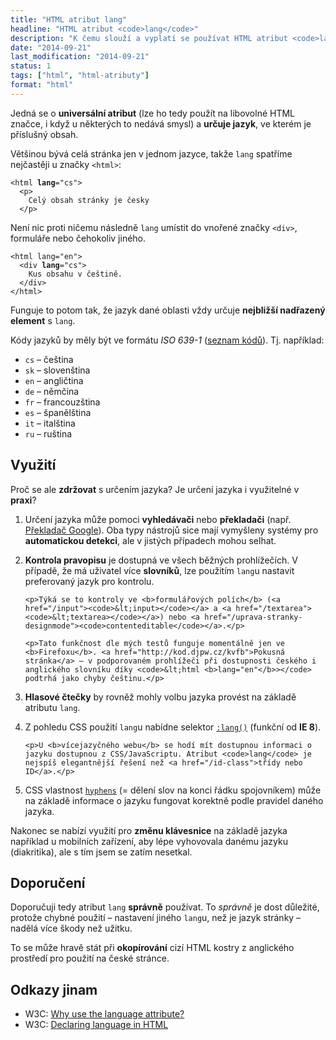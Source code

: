 ```yaml
---
title: "HTML atribut lang"
headline: "HTML atribut <code>lang</code>"
description: "K čemu slouží a vyplatí se používat HTML atribut <code>lang</code>?"
date: "2014-09-21"
last_modification: "2014-09-21"
status: 1
tags: ["html", "html-atributy"]
format: "html"
---
```


<p>Jedná se o <b>universální atribut</b> (lze ho tedy použít na libovolné HTML značce, i když u některých to nedává smysl) a <b>určuje jazyk</b>, ve kterém je příslušný obsah.</p>

<p>Většinou bývá celá stránka jen v jednom jazyce, takže <code>lang</code> spatříme nejčastěji u značky <code>&lt;html></code>:</p>

<pre><code>&lt;html <b>lang</b>="cs">
  &lt;p>
    Celý obsah stránky je česky
  &lt;/p></code></pre>

<p>Není nic proti ničemu následně <code>lang</code> umístit do vnořené značky <code>&lt;div></code>, formuláře nebo čehokoliv jiného.</p>

<pre><code>&lt;html lang="en">
  &lt;div <b>lang</b>="cs">
    Kus obsahu v češtině.
  &lt;/div>
&lt;/html></code></pre>

<p>Funguje to potom tak, že jazyk dané oblasti vždy určuje <b>nejbližší nadřazený element</b> s <code>lang</code>.</p>

<p>Kódy jazyků by měly být ve formátu <i>ISO 639-1</i> (<a href="http://www.loc.gov/standards/iso639-2/php/English_list.php">seznam kódů</a>). Tj. například:</p>

<ul>
  <li><code>cs</code> – čeština</li>
  <li><code>sk</code> – slovenština</li>
  <li><code>en</code> – angličtina</li>
  <li><code>de</code> – němčina</li>
  <li><code>fr</code> – francouzština</li>
  <li><code>es</code> – španělština</li>
  <li><code>it</code> – italština</li>
  <li><code>ru</code> – ruština</li>
</ul>



<h2 id="vyuziti">Využití</h2>

<p>Proč se ale <b>zdržovat</b> s určením jazyka? Je určení jazyka i využitelné v <b>praxi</b>?</p>

<ol>
  <li>
    <p>Určení jazyka může pomoci <b>vyhledávači</b> nebo <b>překladači</b> (např. <a href="https://translate.google.com/">Překladač Google</a>). Oba typy nástrojů sice mají vymyšleny systémy pro <b>automatickou detekci</b>, ale v jistých případech mohou selhat.</p>
  </li>
  
  <li>
    <p><b>Kontrola pravopisu</b> je dostupná ve všech běžných prohlížečích. V případě, že má uživatel více <b>slovníků</b>, lze použitím <code>lang</code>u nastavit preferovaný jazyk pro kontrolu.</p>
    
    <p>Týká se to kontroly ve <b>formulářových polích</b> (<a href="/input"><code>&lt;input></code></a> a <a href="/textarea"><code>&lt;textarea></code></a>) nebo <a href="/uprava-stranky-designmode"><code>contenteditable</code></a>.</p>
    
    <p>Tato funkčnost dle mých testů funguje momentálně jen ve <b>Firefoxu</b>. <a href="http://kod.djpw.cz/kvfb">Pokusná stránka</a> – v podporovaném prohlížeči při dostupnosti českého i anglického slovníku díky <code>&lt;html <b>lang="en"</b>></code> podtrhá jako chyby češtinu.</p>
  </li>
  
  <li>
    <p><b>Hlasové čtečky</b> by rovněž mohly volbu jazyka provést na základě atributu <code>lang</code>.</p>
  </li>
  
  <li>
    <p>Z pohledu CSS použití <code>lang</code>u nabídne selektor <a href="/css-selektory#lang"><code>:lang()</code></a> (funkční od <b>IE 8</b>).</p>
    
    <p>U <b>vícejazyčného webu</b> se hodí mít dostupnou informaci o jazyku dostupnou z CSS/JavaScriptu. Atribut <code>lang</code> je nejspíš elegantnější řešení než <a href="/id-class">třídy nebo ID</a>.</p>
  </li>
  
  <li>
    <p>CSS vlastnost <a href="/hyphens"><code>hyphens</code></a> (= dělení slov na konci řádku spojovníkem) může na základě informace o jazyku fungovat korektně podle pravidel daného jazyka.</p>
  </li>
  
</ol>

<p>Nakonec se nabízí využití pro <b>změnu klávesnice</b> na základě jazyka například u mobilních zařízení, aby lépe vyhovovala danému jazyku (diakritika), ale s tím jsem se zatím nesetkal.</p>



<h2 id="doporuceni">Doporučení</h2>

<p>Doporučuji tedy atribut <code>lang</code> <b>správně</b> používat. To <i>správně</i> je dost důležité, protože chybné použití – nastavení jiného <code>lang</code>u, než je jazyk stránky – nadělá více škody než užitku.</p>

<p>To se může hravě stát při <b>okopírování</b> cizí HTML kostry z anglického prostředí pro použití na české stránce.</p>


<h2 id="odkazy">Odkazy jinam</h2>

<ul>
  <li>W3C: <a href="http://www.w3.org/International/questions/qa-lang-why.en">Why use the language attribute?</a></li>
  
  <li>W3C: <a href="http://www.w3.org/International/questions/qa-html-language-declarations">Declaring language in HTML</a></li>
</ul>
